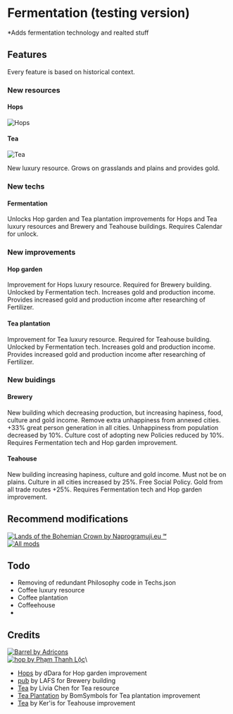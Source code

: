 # Fermentation (testing version)

*Adds fermentation technology and realted stuff

## Features
Every feature is based on historical context.

### New resources

#### Hops
![Hops](https://github.com/Iver88/Unciv-Fermentation/blob/master/Fermentation/Preview/Hops.png?raw=true)

#### Tea
![Tea](https://github.com/Iver88/Unciv-Fermentation/blob/master/Fermentation/Preview/Tea.png?raw=true)

New luxury resource. Grows on grasslands and plains and provides gold.

### New techs

#### Fermentation
Unlocks Hop garden and Tea plantation improvements for Hops and Tea luxury resources and Brewery and Teahouse buildings. Requires Calendar for unlock.

### New improvements

#### Hop garden
Improvement for Hops luxury resource. Required for Brewery building. Unlocked by Fermentation tech. Increases gold and production income. Provides increased gold and production income after researching of Fertilizer.

#### Tea plantation
Improvement for Tea luxury resource. Required for Teahouse building. Unlocked by Fermentation tech. Increases gold and production income. Provides increased gold and production income after researching of Fertilizer.

### New buidings

#### Brewery
New building which decreasing production, but increasing hapiness, food, culture and gold income. Remove extra unhappiness from annexed cities. +33% great person generation in all cities. Unhappiness from population decreased by 10%. Culture cost of adopting new Policies reduced by 10%. Requires Fermentation tech and Hop garden improvement.

#### Teahouse
New building increasing hapiness, culture and gold income. Must not be on plains. Culture in all cities increased by 25%. Free Social Policy. Gold from all trade routes +25%. Requires Fermentation tech and Hop garden improvement.

## Recommend modifications
[![Lands of the Bohemian Crown by Naprogramuji.eu ℠](https://img.shields.io/badge/Naprogramuji.eu%20%E2%84%A0-Lands%20of%20the%20Bohemian%20Crown-blue?style=for-the-badge&logo=appveyor)](https://github.com/Iver88/Unciv-Lands-of-the-Bohemian-Crown)\
[![All mods](https://img.shields.io/badge/All-mods-blue?style=for-the-badge&logo=appveyor)](https://docs.google.com/spreadsheets/d/1043Ng9ukrL3y8MUXBVl7-C9JsQGnBi5R5mkmS2l7FFg)

## Todo
- Removing of redundant Philosophy code in Techs.json
- Coffee luxury resource
- Coffee plantation
- Coffeehouse
- 

## Credits
[![Barrel by Adricons](https://img.shields.io/badge/Adricons-Fermentation%20tech%20logo-blue?style=flat-square&logo=appveyor)](https://thenounproject.com/search/?q=fermenting&i=217198)\
[![hop by Phạm Thanh Lộc](https://img.shields.io/badge/Phạm%20Thanh%20Lộc-Hops%20resource%20logo-blue?style=flat-square&logo=appveyor)](https://thenounproject.com/search/?q=hop&i=2803410)\
- [Hops](https://thenounproject.com/search/?q=hop&i=1821207) by dDara for Hop garden improvement
- [pub](https://thenounproject.com/search/?q=brewery&i=2559155) by LAFS for Brewery building
- [Tea](https://thenounproject.com/search/?q=tea&i=2530821) by Livia Chen for Tea resource
- [Tea Plantation](https://thenounproject.com/search/?q=tea%20plantation&i=516754) by BomSymbols for Tea plantation improvement
- [Tea](https://thenounproject.com/term/tea/1733779/) by Ker'is for Teahouse improvement
